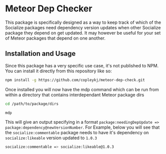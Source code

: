 # Meteor Dep Checker

This package is specifically designed as a way to keep track of which of the Socialize packages need dependency version updates when other Socialize package they depend on get updated. It may however be useful for your set of Meteor packages that depend on one another.

## Installation and Usage

Since this package has a very specific use case, it's not published to NPM. You can install it directly from this repository like so:

```sh
npm install -g https://github.com/copleykj/meteor-dep-check.git
```

Once installed you will now have the mdp command which can be run from within a directory that contains interdependant Meteor package dirs

```sh
cd /path/to/package/dirs

mdp
```

This will give an output specifying in a format `package:needingDepUpdate => package:dependency@newVersionNumber`. For Example, below you will see that the `socialize:commentable` package needs to have it's dependency on `socialize:likeable` version updated to `1.0.3`

```sh
socialize:commentable => socialize:likeable@1.0.3

```
